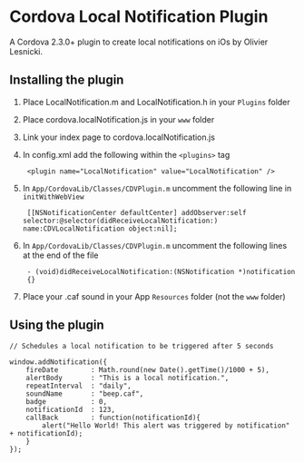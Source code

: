 Cordova Local Notification Plugin
=================================

A Cordova 2.3.0+ plugin to create local notifications on iOs by Olivier Lesnicki.

Installing the plugin
---------------------

1. Place LocalNotification.m and LocalNotification.h in your `Plugins` folder
2. Place cordova.localNotification.js in your `www` folder
3. Link your index page to cordova.localNotification.js
4. In config.xml add the following within the `<plugins>` tag

    	<plugin name="LocalNotification" value="LocalNotification" />

5. In `App/CordovaLib/Classes/CDVPlugin.m` uncomment the following line in `initWithWebView`

		[[NSNotificationCenter defaultCenter] addObserver:self selector:@selector(didReceiveLocalNotification:) name:CDVLocalNotification object:nil];

6. In `App/CordovaLib/Classes/CDVPlugin.m` uncomment the following lines at the end of the file

		- (void)didReceiveLocalNotification:(NSNotification *)notification
		{}

7. Place your .caf sound in your App `Resources` folder (not the `www` folder)

Using the plugin
----------------

	// Schedules a local notification to be triggered after 5 seconds

    window.addNotification({
		fireDate        : Math.round(new Date().getTime()/1000 + 5),
		alertBody       : "This is a local notification.",
		repeatInterval  : "daily",
		soundName       : "beep.caf",
		badge           : 0,
		notificationId  : 123,
		callBack        : function(notificationId){ 
			alert("Hello World! This alert was triggered by notification" + notificationId); 
		}    		
	});